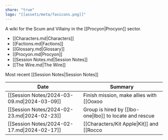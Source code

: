 ```yaml
---
share: "true"
logo: "[[assets/meta/favicons.png]]"
---
```


A wiki for the Scum and Villainy in the [[Procyon|Procyon]] sector.

- [[Characters.md|Characters]]
- [[Factions.md|Factions]]
- [[Glossary.md|Glossary]]
- [[Procyon.md|Procyon]]
- [[Session Notes.md|Session Notes]]
- [[The Wire.md|The Wire]]



Most recent [[Session Notes|Session Notes]] 

| Date                                        | Summary                                                                                                                                                                                         |
| ------------------------------------------- | ----------------------------------------------------------------------------------------------------------------------------------------------------------------------------------------------- |
| [[Session Notes/2024-03-09.md\|2024-03-09]] | Finish mission, make allies with [[Ooxoo|Ooxoo]] and [[Stacy Weathers|Stacy Weathers]], [[Kit Apple\|Kit]] goes out with [[Stellaris Andrada\|Stellaris Sparks]] and learns about [[Lonalowda|Lonalowda]]. Downtime activities |
| [[Session Notes/2024-02-23.md\|2024-02-23]] | Group is hired by [[Ibo-one\|Ibo]] to locate and rescue                                                                                                                                         |
| [[Session Notes/2024-02-17.md\|2024-02-17]] | [[Characters/Kit Apple\|Kit]] and [[Rocco|Rocco]] have a nice moment, Rocco gives a ship upgrade. [[Vapor|Vapor]] becomes best friends with [[Vorex|Vorex]]. The crew comes together.                             |

